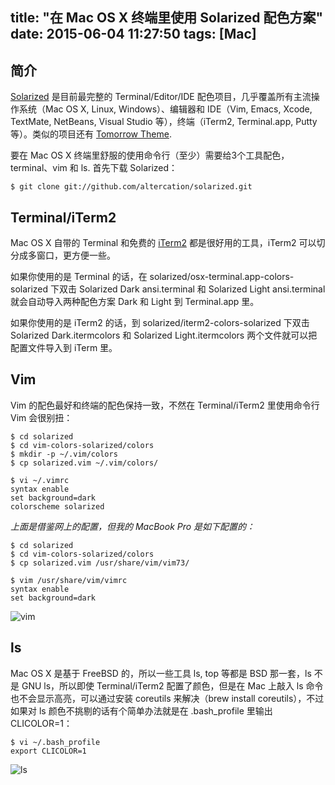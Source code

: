 title: "在 Mac OS X 终端里使用 Solarized 配色方案"
date: 2015-06-04 11:27:50
tags: [Mac]
---

## 简介

[Solarized](http://ethanschoonover.com/solarized) 是目前最完整的 Terminal/Editor/IDE 配色项目，几乎覆盖所有主流操作系统（Mac OS X, Linux, Windows）、编辑器和 IDE（Vim, Emacs, Xcode, TextMate, NetBeans, Visual Studio 等），终端（iTerm2, Terminal.app, Putty 等）。类似的项目还有 [Tomorrow Theme](https://github.com/chriskempson/tomorrow-theme).
<!-- more -->
要在 Mac OS X 终端里舒服的使用命令行（至少）需要给3个工具配色，terminal、vim 和 ls. 首先下载 Solarized：

	$ git clone git://github.com/altercation/solarized.git

## Terminal/iTerm2

Mac OS X 自带的 Terminal 和免费的 [iTerm2](http://www.iterm2.com/) 都是很好用的工具，iTerm2 可以切分成多窗口，更方便一些。

如果你使用的是 Terminal 的话，在 solarized/osx-terminal.app-colors-solarized 下双击 Solarized Dark ansi.terminal 和 Solarized Light ansi.terminal 就会自动导入两种配色方案 Dark 和 Light 到 Terminal.app 里。

如果你使用的是 iTerm2 的话，到 solarized/iterm2-colors-solarized 下双击 Solarized Dark.itermcolors 和 Solarized Light.itermcolors 两个文件就可以把配置文件导入到 iTerm 里。

## Vim

Vim 的配色最好和终端的配色保持一致，不然在 Terminal/iTerm2 里使用命令行 Vim 会很别扭：

	$ cd solarized
	$ cd vim-colors-solarized/colors
	$ mkdir -p ~/.vim/colors
	$ cp solarized.vim ~/.vim/colors/

	$ vi ~/.vimrc
	syntax enable
	set background=dark
	colorscheme solarized

*上面是借鉴网上的配置，但我的 MacBook Pro 是如下配置的：*

	$ cd solarized
	$ cd vim-colors-solarized/colors
	$ cp solarized.vim /usr/share/vim/vim73/

	$ vim /usr/share/vim/vimrc
	syntax enable
	set background=dark

![vim](/images/solarized-vim.png)

## ls

Mac OS X 是基于 FreeBSD 的，所以一些工具 ls, top 等都是 BSD 那一套，ls 不是 GNU ls，所以即使 Terminal/iTerm2 配置了颜色，但是在 Mac 上敲入 ls 命令也不会显示高亮，可以通过安装 coreutils 来解决（brew install coreutils），不过如果对 ls 颜色不挑剔的话有个简单办法就是在 .bash_profile 里输出 CLICOLOR=1：

	$ vi ~/.bash_profile
	export CLICOLOR=1

![ls](/images/solarized-ls.png)
